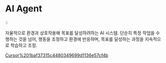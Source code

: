 # AI Agent

<aside>
💡

자율적으로 환경과 상호작용해 목표를 달성하려하는 AI 시스템.
단순히 특정 작업을 수행하는 것을 넘어, 행동을 조정하고 환경에 반응하며, 목표를 달성하는 과정을 지속적으로 학습하고 조정.

</aside>

[Cursor%201baf37315c4480349699d1136e57cf4b](Cursor%201baf37315c4480349699d1136e57cf4b)
